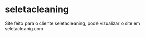 # seletacleaning

Site feito para o cliente seletacleaning, pode vizualizar o site em seletacleanig.com

